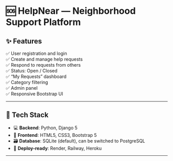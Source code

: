 # 🆘 HelpNear — Neighborhood Support Platform
## ✨ Features

✅ User registration and login  
✅ Create and manage help requests  
✅ Respond to requests from others  
✅ Status: Open / Closed  
✅ “My Requests” dashboard  
✅ Category filtering  
✅ Admin panel  
✅ Responsive Bootstrap UI

---

## 🔧 Tech Stack

- 💻 **Backend**: Python, Django 5
- 🎨 **Frontend**: HTML5, CSS3, Bootstrap 5
- 🗃️ **Database**: SQLite (default), can be switched to PostgreSQL
- 🚀 **Deploy-ready**: Render, Railway, Heroku

---
